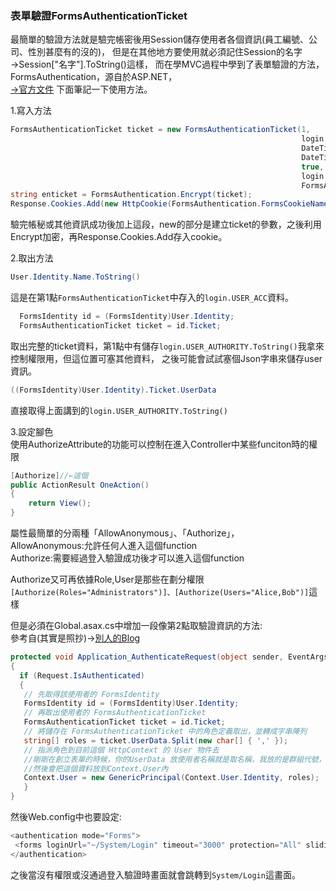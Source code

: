 ### 表單驗證FormsAuthenticationTicket
最簡單的驗證方法就是驗完帳密後用Session儲存使用者各個資訊(員工編號、公司、性別甚麼有的沒的)，
但是在其他地方要使用就必須記住Session的名字→Session["名字"].ToString()這樣，
而在學MVC過程中學到了表單驗證的方法，FormsAuthentication，源自於ASP.NET，  
[→官方文件](https://docs.microsoft.com/en-us/previous-versions/msp-n-p/ff647070(v=pandp.10))  
下面筆記一下使用方法。 
  
1.寫入方法
```c#
FormsAuthenticationTicket ticket = new FormsAuthenticationTicket(1,
                                                                 login.USER_ACC,
                                                                 DateTime.Now,
                                                                 DateTime.Now.AddMinutes(300),
                                                                 true,
                                                                 login.USER_AUTHORITY.ToString(),
                                                                 FormsAuthentication.FormsCookiePath);
string enticket = FormsAuthentication.Encrypt(ticket);
Response.Cookies.Add(new HttpCookie(FormsAuthentication.FormsCookieName, enticket));
```
驗完帳秘或其他資訊成功後加上這段，new的部分是建立ticket的參數，之後利用Encrypt加密，再Response.Cookies.Add存入cookie。  
  
2.取出方法
```c#
User.Identity.Name.ToString()
```
這是在第1點`FormsAuthenticationTicket`中存入的`login.USER_ACC`資料。   

```c#
  FormsIdentity id = (FormsIdentity)User.Identity;
  FormsAuthenticationTicket ticket = id.Ticket;
```
取出完整的ticket資料，第1點中有儲存`login.USER_AUTHORITY.ToString()`我拿來控制權限用，但這位置可塞其他資料，
之後可能會試試塞個Json字串來儲存user資訊。

```c#
((FormsIdentity)User.Identity).Ticket.UserData
```
直接取得上面講到的`login.USER_AUTHORITY.ToString()`
  
3.設定腳色  
使用AuthorizeAttribute的功能可以控制在進入Controller中某些funciton時的權限
```c#
[Authorize]//←這個
public ActionResult OneAction()
{
    return View();
}
```
屬性最簡單的分兩種「AllowAnonymous」、「Authorize」，  
AllowAnonymous:允許任何人進入這個function  
Authorize:需要經過登入驗證成功後才可以進入這個function  
  
Authorize又可再依據Role,User是那些在劃分權限  
`[Authorize(Roles="Administrators")]、[Authorize(Users="Alice,Bob")]`這樣

但是必須在Global.asax.cs中增加一段像第2點取驗證資訊的方法:  
參考自(其實是照抄)→[別人的Blog](https://dotblogs.com.tw/mickey/2017/01/01/154812)
```c#
protected void Application_AuthenticateRequest(object sender, EventArgs e)
{
  if (Request.IsAuthenticated)
  {
   // 先取得該使用者的 FormsIdentity
   FormsIdentity id = (FormsIdentity)User.Identity;
   // 再取出使用者的 FormsAuthenticationTicket
   FormsAuthenticationTicket ticket = id.Ticket;
   // 將儲存在 FormsAuthenticationTicket 中的角色定義取出，並轉成字串陣列
   string[] roles = ticket.UserData.Split(new char[] { ',' });
   // 指派角色到目前這個 HttpContext 的 User 物件去
   //剛剛在創立表單的時候，你的UserData 放使用者名稱就是取名稱，我放的是群組代號，所以取出來就是群組代號
   //然後會把這個資料放到Context.User內
   Context.User = new GenericPrincipal(Context.User.Identity, roles);
   }
}
```
然後Web.config中也要設定:
```c#
<authentication mode="Forms">
 <forms loginUrl="~/System/Login" timeout="3000" protection="All" slidingExpiration="true" />
</authentication>
```
之後當沒有權限或沒通過登入驗證時畫面就會跳轉到`System/Login`這畫面。
